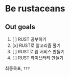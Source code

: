 # Be rustaceans

## Out goals
1. [ ] RUST 공부하기
2. [x] RUST로 알고리즘 풀기
3. [ ] RUST로 웹 서비스 만들기
4. [ ] RUST 라이브러리 만들기   

최종목표, `???`

<!--

**Here are some ideas to get you started:**

🙋‍♀️ A short introduction - what is your organization all about?
🌈 Contribution guidelines - how can the community get involved?
👩‍💻 Useful resources - where can the community find your docs? Is there anything else the community should know?
🍿 Fun facts - what does your team eat for breakfast?
🧙 Remember, you can do mighty things with the power of [Markdown](https://docs.github.com/github/writing-on-github/getting-started-with-writing-and-formatting-on-github/basic-writing-and-formatting-syntax)
-->
